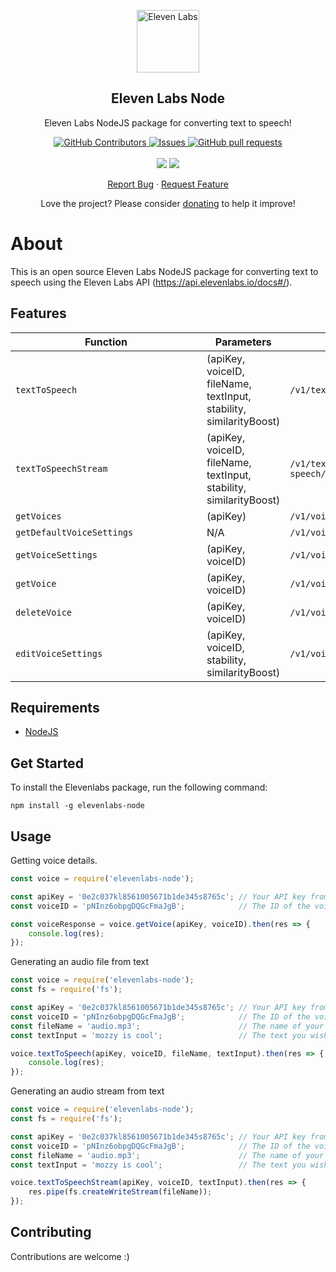 <p align="center">
 <img width="100px" src="https://i.imgur.com/w06EN2l.jpg" align="center" alt="Eleven Labs" />
 <h2 align="center">Eleven Labs Node</h2>
 <p align="center">Eleven Labs NodeJS package for converting text to speech!</p>
</p>
  <p align="center">
    <a href="https://github.com/FelixWaweru/elevenlabs-node/graphs/contributors">
      <img alt="GitHub Contributors" src="https://img.shields.io/github/contributors/FelixWaweru/elevenlabs-node" />
    </a>
    <a href="https://github.com/FelixWaweru/elevenlabs-node/issues">
      <img alt="Issues" src="https://img.shields.io/github/issues/FelixWaweru/elevenlabs-node?color=0088ff" />
    </a>
    <a href="https://github.com/FelixWaweru/elevenlabs-node/pulls">
      <img alt="GitHub pull requests" src="https://img.shields.io/github/issues-pr/FelixWaweru/elevenlabs-node?color=0088ff" />
    </a>
    <br />
    <br />
    <a>
      <img src="https://img.shields.io/badge/Node.js-43853D?style=for-the-badge&logo=node.js&logoColor=white"/>
    </a>
    <a>
      <img src="https://img.shields.io/badge/JavaScript-323330?style=for-the-badge&logo=javascript&logoColor=F7DF1E"/>
    </a>
  </p>

  <p align="center">
    <a href="https://github.com/FelixWaweru/elevenlabs-node/issues/new/choose">Report Bug</a>
    ·
    <a href="https://github.com/FelixWaweru/elevenlabs-node/issues/new/choose">Request Feature</a>
  </p>
</p>

<p align="center">Love the project? Please consider <a href="https://ko-fi.com/whyweru">donating</a> to help it improve!</p>

# About

This is an open source Eleven Labs NodeJS package for converting text to speech using the Eleven Labs API (https://api.elevenlabs.io/docs#/).

## Features

| <div style="width:290px">Function</div> | Parameters                                                            | Endpoint                              |
| --------------------------------------- | --------------------------------------------------------------------- | ------------------------------------- |
|  `textToSpeech`                         | (apiKey, voiceID, fileName, textInput, stability, similarityBoost)    | `/v1/text-to-speech/{voice_id}`       |
|  `textToSpeechStream`                   | (apiKey, voiceID, fileName, textInput, stability, similarityBoost)    | `/v1/text-to-speech/{voice_id}/stream`|
|  `getVoices`                            | (apiKey)                                                              | `/v1/voices`                          |
|  `getDefaultVoiceSettings`              | N/A                                                                   | `/v1/voices/settings/default`         |
|  `getVoiceSettings`                     | (apiKey, voiceID)                                                     | `/v1/voices/{voice_id}/settings`      |
|  `getVoice`                             | (apiKey, voiceID)                                                     | `/v1/voices/{voice_id}`               |
|  `deleteVoice`                          | (apiKey, voiceID)                                                     | `/v1/voices/{voice_id}`               |
|  `editVoiceSettings`                    | (apiKey, voiceID, stability, similarityBoost)                         | `/v1/voices/{voice_id}/settings/edit` |

## Requirements

-   [NodeJS](https://nodejs.org/en/download/)

## Get Started

To install the Elevenlabs package, run the following command:

```shell
npm install -g elevenlabs-node
```
## Usage

Getting voice details.

```javascript
const voice = require('elevenlabs-node');

const apiKey = '0e2c037kl8561005671b1de345s8765c'; // Your API key from Elevenlabs
const voiceID = 'pNInz6obpgDQGcFmaJgB';            // The ID of the voice you want to get

const voiceResponse = voice.getVoice(apiKey, voiceID).then(res => {
	console.log(res);
});
```

Generating an audio file from text

```javascript
const voice = require('elevenlabs-node');
const fs = require('fs');

const apiKey = '0e2c037kl8561005671b1de345s8765c'; // Your API key from Elevenlabs
const voiceID = 'pNInz6obpgDQGcFmaJgB';            // The ID of the voice you want to get
const fileName = 'audio.mp3';                      // The name of your audio file
const textInput = 'mozzy is cool';                 // The text you wish to convert to speech

voice.textToSpeech(apiKey, voiceID, fileName, textInput).then(res => {
    console.log(res);
});

```

Generating an audio stream from text

```javascript
const voice = require('elevenlabs-node');
const fs = require('fs');

const apiKey = '0e2c037kl8561005671b1de345s8765c'; // Your API key from Elevenlabs
const voiceID = 'pNInz6obpgDQGcFmaJgB';            // The ID of the voice you want to get
const fileName = 'audio.mp3';                      // The name of your audio file
const textInput = 'mozzy is cool';                 // The text you wish to convert to speech

voice.textToSpeechStream(apiKey, voiceID, textInput).then(res => {
    res.pipe(fs.createWriteStream(fileName));
});

```

## Contributing

Contributions are welcome :)